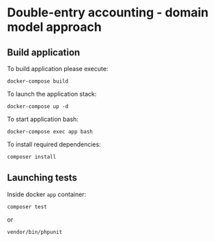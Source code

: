 # Double-entry accounting - domain model approach


## Build application

To build application please execute:
```shell script
docker-compose build
```

To launch the application stack: 
```shell script
docker-compose up -d
```

To start application bash: 
```shell script
docker-compose exec app bash
```

To install required dependencies:
```shell script
composer install
```

## Launching tests

Inside docker `app` container:
```shell script
composer test
```
or
```shell script
vendor/bin/phpunit
```
